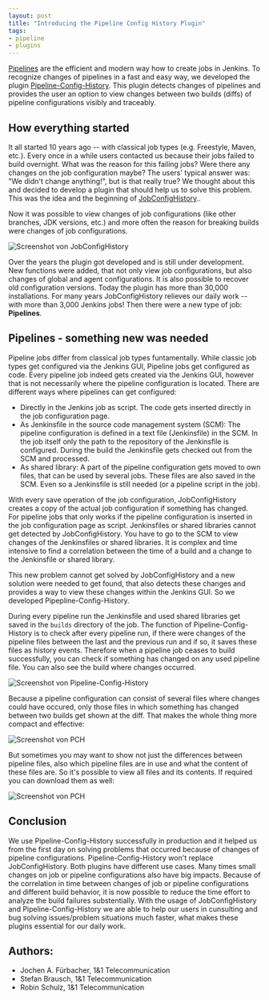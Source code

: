 ```yaml
---
layout: post
title: "Introducing the Pipeline Config History Plugin"
tags:
- pipeline
- plugins
---
```


[Pipelines](https://jenkins.io/doc/book/pipeline/) are the efficient and modern way how to create jobs in Jenkins.
To recognize changes of pipelines in a fast and easy way, we developed the plugin [Pipeline-Config-History](https://plugins.jenkins.io/pipeline-config-history).
This plugin detects changes of pipelines and provides the user an option to view changes between two builds (diffs) of pipeline configurations visibly and traceably.


## How everything started

It all started 10 years ago -- with classical job types (e.g. Freestyle, Maven, etc.).
Every once in a while users contacted us because their jobs failed to build overnight.
What was the reason for this failing jobs?
Were there any changes on the job configuration maybe?
The users' typical answer was: "We didn't change anything!", but is that really true?
We thought about this and decided to develop a plugin that should help us to solve this problem.
This was the idea and the beginning of [JobConfigHistory](https://plugins.jenkins.io/jobConfigHistory)..

Now it was possible to view changes of job configurations (like other branches, JDK versions, etc.) and more often the reason for breaking builds were changes of job configurations.

![Screenshot von JobConfigHistory](https://wiki.jenkins.io/download/attachments/42469550/Diff_2.6.png)

Over the years the plugin got developed and is still under development.
New functions were added, that not only view job configurations, but also changes of global and agent configurations.
It is also possible to recover old configuration versions.
Today the plugin has more than 30,000 installations.
For many years JobConfigHistory relieves our daily work -- with more than 3,000 Jenkins jobs!
Then there were a new type of job: **Pipelines**.


## Pipelines - something new was needed

Pipeline jobs differ from classical job types funtamentally.
While classic job types get configured via the Jenkins GUI, Pipeline jobs get configured as code.
Every pipeline job indeed gets created via the Jenkins GUI, however that is not necessarily where the pipeline configuration is located.
There are different ways where pipelines can get configured:

* Directly in the Jenkins job as script.
  The code gets inserted directly in the job configuration page.
* As Jenkinsfile in the source code management system (SCM): The pipeline configuration is defined in a text file (Jenkinsfile) in the SCM.
  In the job itself only the path to the repository of the Jenkinsfile is configured.
  During the build the Jenkinsfile gets checked out from the SCM and processed.
* As shared library: A part of the pipeline configuration gets moved to own files, that can be used by several jobs.
  These files are also saved in the SCM.
  Even so a Jenkinsfile is still needed (or a pipeline script in the job).

With every save operation of the job configuration, JobConfigHistory creates a copy of the actual job configuration if something has changed.
For pipeline jobs that only works if the pipeline configuration is inserted in the job configuration page as script.
Jenkinsfiles or shared libraries cannot get detected by JobConfigHistory.
You have to go to the SCM to view changes of the Jenkinsfiles or shared libraries.
It is complex and time intensive to find a correlation between the time of a build and a change to the Jenkinsfile or shared library.

This new problem cannot get solved by JobConfigHistory and a new solution were needed to get found, that also detects these changes and provides a way to view these changes within the Jenkins GUI.
So we developed Pipepline-Config-History.

During every pipeline run the Jenkinsfile and used shared libraries get saved in the `builds` directory of the job.
The function of Pipeline-Config-History is to check after every pipeline run, if there were changes of the pipeline files between the last and the previous run and if so, it saves these files as history events.
Therefore when a pipeline job ceases to build successfully, you can check if something has changed on any used pipeline file.
You can also see the build where changes occurred.

![Screenshot von Pipeline-Config-History](https://wiki.jenkins.io/download/attachments/175210534/image2019-5-15_13-44-54.png)

Because a pipeline configuration can consist of several files where changes could have occured, only those files in which something has changed between two builds get shown at the diff.
That makes the whole thing more compact and effective:

![Screenshot von PCH](https://wiki.jenkins.io/download/attachments/175210534/image2019-5-15_14-5-13.png)

But sometimes you may want to show not just the differences between pipeline files, also which pipeline files are in use and what the content of these files are.
So it's possible to view all files and its contents.
If required you can download them as well:

![Screenshot von PCH](https://wiki.jenkins.io/download/attachments/175210534/image2019-5-15_14-11-7.png)


## Conclusion

We use Pipeline-Config-History successfully in production and it helped us from the first day on solving problems that occurred because of changes of pipeline configurations.
Pipeline-Config-History won't replace JobConfigHistory.
Both plugins have different use cases.
Many times small changes on job or pipeline configurations also have big impacts.
Because of the correlation in time between changes of job or pipeline configurations and different build behavior, it is now possible to reduce the time effort to analyze the build failures substentially.
With the usage of JobConfigHistory and Pipeline-Config-History we are able to help our users in cunsulting and bug solving issues/problem situations much faster, what makes these plugins essential for our daily work.


## Authors:
* Jochen A. Fürbacher, 1&1 Telecommunication
* Stefan Brausch, 1&1 Telecommunication
* Robin Schulz, 1&1 Telecommunication
